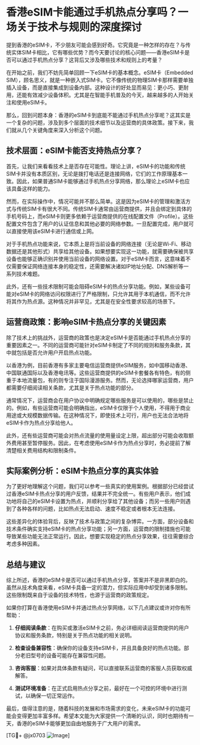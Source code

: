 # 香港eSIM卡能通过手机热点分享吗？一场关于技术与规则的深度探讨

提到香港的eSIM卡，不少朋友可能会感到好奇。它究竟是一种怎样的存在？与传统实体SIM卡相比，它有哪些优势？而今天要讨论的核心问题——香港eSIM卡是否可以通过手机热点分享？这背后又涉及哪些技术和规则上的考量？

在开始之前，我们不妨先简单回顾一下eSIM卡的基本概念。eSIM卡（Embedded SIM），顾名思义，就是一种嵌入式SIM卡。它不像传统的物理SIM卡那样需要单独插入设备，而是直接集成到设备内部。这种设计的好处显而易见：更小巧、更耐用，还能有效减少设备体积。尤其是在智能手机普及的今天，越来越多的人开始关注和使用eSIM卡。

那么，回到问题本身：香港的eSIM卡到底能不能通过手机热点分享呢？这其实是一个复杂的问题，涉及到多个层面的技术细节以及运营商的具体政策。接下来，我们就从几个关键角度来深入分析这个问题。

## 技术层面：eSIM卡能否支持热点分享？

首先，让我们来看看技术上是否存在可能性。理论上讲，eSIM卡的功能和传统SIM卡并没有本质区别，无论是拨打电话还是连接网络，它们的工作原理基本一致。因此，如果普通SIM卡能够通过手机热点分享网络，那么理论上eSIM卡也应该具备这样的能力。

然而，在实际操作中，情况可能并不那么简单。这是因为eSIM卡的管理和激活方式与传统SIM卡有很大不同。传统SIM卡通常由运营商提供，并且会绑定到具体的手机号码上，而eSIM卡则更多依赖于运营商提供的在线配置文件（Profile）。这些配置文件包含了用户的认证信息和其他必要的网络参数。一旦配置完成，用户就可以直接使用该eSIM卡进行通信或上网。

对于手机热点功能来说，它本质上是将当前设备的网络连接（无论是Wi-Fi、移动数据还是其他形式）共享给其他设备。如果想要实现这一功能，就需要确保被共享设备也能够正确识别并使用当前设备的网络设置。对于eSIM卡而言，这意味着不仅需要保证网络连接本身的稳定性，还需要解决诸如IP地址分配、DNS解析等一系列技术难题。

此外，还有一些技术限制可能会阻碍eSIM卡的热点分享功能。例如，某些设备可能对eSIM卡的网络访问权限进行了严格限制，只允许其用于本机通信，而不允许将其作为热点源。这种情况并非罕见，尤其是在安全性要求较高的场景下。

## 运营商政策：影响eSIM卡热点分享的关键因素

除了技术上的挑战外，运营商的政策也是决定eSIM卡是否能通过手机热点分享的重要因素之一。不同的运营商可能针对eSIM卡制定了不同的规则和服务条款，其中就包括是否允许用户开启热点功能。

以香港为例，目前香港有多家主要电信运营商提供eSIM服务，如中国移动香港、中国联通国际以及香港电讯等。这些运营商提供的eSIM卡套餐各有特色，有的侧重于本地流量包，有的则专注于国际漫游服务。然而，无论选择哪家运营商，用户都需要仔细阅读相关条款，尤其是关于热点功能的部分。

通常情况下，运营商会在用户协议中明确规定哪些服务是可以使用的，哪些是禁止的。例如，有些运营商可能会明确指出，eSIM卡仅限于个人使用，不得用于商业用途或大规模数据传输。在这种情况下，即使技术上可行，用户也无法合法地将eSIM卡作为热点分享给他人。

此外，还有些运营商可能会对热点流量的使用量设定上限，超出部分可能会收取额外费用甚至暂停服务。因此，在考虑使用eSIM卡作为热点分享时，务必提前了解清楚相关费用结构和限制条件。

## 实际案例分析：eSIM卡热点分享的真实体验

为了更好地理解这个问题，我们可以参考一些真实的使用案例。根据部分已经尝试过香港eSIM卡热点分享的用户反馈，结果并不完全统一。有些用户表示，他们成功地将自己的eSIM卡设置为热点，并顺利分享给了其他设备；而另一些用户则遇到了各种各样的问题，比如热点无法启动、速度不稳定或者根本无法连接。

这些差异化的体验背后，反映了技术与政策之间的复杂博弈。一方面，部分设备和技术条件确实支持eSIM卡的热点分享功能；另一方面，运营商的限制措施也可能导致某些功能无法正常运行。因此，想要实现稳定的热点分享效果，往往需要综合考虑多种因素。

## 总结与建议

综上所述，香港的eSIM卡是否可以通过手机热点分享，答案并不是非黑即白的。虽然从技术角度来看，eSIM卡具备一定的潜力，但实际应用中却受到诸多限制。这些限制既来自于设备的技术特性，也源于运营商的政策规定。

如果你打算在香港使用eSIM卡并通过热点分享网络，以下几点建议或许对你有所帮助：

1. **仔细阅读条款**：在购买或激活eSIM卡之前，务必详细阅读运营商提供的用户协议和服务条款，特别是关于热点功能的相关说明。
   
2. **检查设备兼容性**：确保你的设备支持eSIM卡，并且具备良好的热点功能。部分老旧型号的设备可能存在兼容性问题。

3. **咨询客服**：如果对具体条款有疑问，可以直接联系运营商的客服人员获取权威解答。

4. **测试环境准备**：在正式启用热点分享之前，最好在一个可控的环境中进行测试，以确保一切正常运作。

最后，值得注意的是，随着科技的发展和市场需求的变化，未来eSIM卡的功能可能会变得更加丰富多样。希望本文能为大家提供一个清晰的认识，同时也期待有一天，香港的eSIM卡能够更加自由地服务于广大用户的需求。

[TG💪+ @jx0703 ![Image](https://github.com/user-attachments/assets/dbca1d08-cadb-493c-b0ec-ad6f7a83f270)]